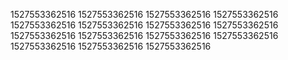 1527553362516
1527553362516
1527553362516
1527553362516
1527553362516
1527553362516
1527553362516
1527553362516
1527553362516
1527553362516
1527553362516
1527553362516
1527553362516
1527553362516
1527553362516